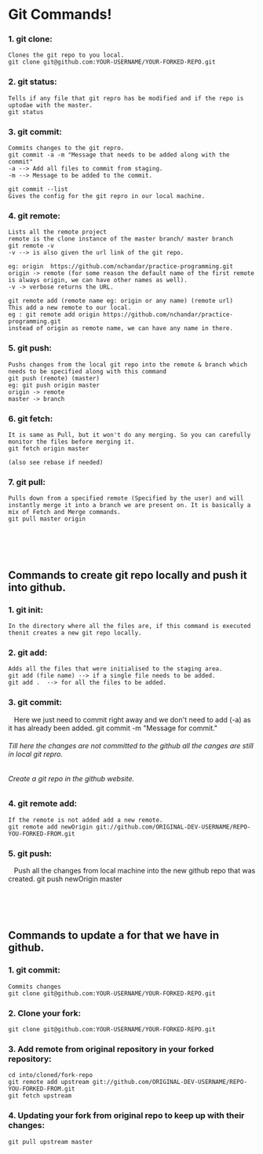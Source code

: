 # Git Commands!

### 1. git clone:

    Clones the git repo to you local.
    git clone git@github.com:YOUR-USERNAME/YOUR-FORKED-REPO.git
    
### 2. git status:

    Tells if any file that git repro has be modified and if the repo is uptodae with the master.
    git status

### 3. git commit:
    
    Commits changes to the git repro. 
    git commit -a -m "Message that needs to be added along with the commit"
    -a --> Add all files to commit from staging.
    -m --> Message to be added to the commit.
    
    git commit --list
    Gives the config for the git repro in our local machine.
    
### 4. git remote:
    
    Lists all the remote project
    remote is the clone instance of the master branch/ master branch 
    git remote -v
    -v --> is also given the url link of the git repo.
    
    eg: origin	https://github.com/nchandar/practice-programming.git
    origin -> remote (for some reason the default name of the first remote is always origin, we can have other names as well).
    -v -> verbose returns the URL.
    
    git remote add (remote name eg: origin or any name) (remote url)
    This add a new remote to our local.
    eg : git remote add origin https://github.com/nchandar/practice-programming.git
    instead of origin as remote name, we can have any name in there.

### 5. git push:
    
    Pushs changes from the local git repo into the remote & branch which needs to be specified along with this command
    git push (remote) (master)
    eg: git push origin master
    origin -> remote
    master -> branch

### 6. git fetch:
    
    It is same as Pull, but it won't do any merging. So you can carefully monitor the files before merging it.
    git fetch origin master
    
    (also see rebase if needed)

### 7. git pull:
    
    Pulls down from a specified remote (Specified by the user) and will instantly merge it into a branch we are present on. It is basically a mix of Fetch and Merge commands.
    git pull master origin

<br />
<br />
<br />

## Commands to create git repo locally and push it into github.

### 1. git init:
    
    In the directory where all the files are, if this command is executed thenit creates a new git repo locally.

### 2. git add:
    
    Adds all the files that were initialised to the staging area.
    git add (file name) --> if a single file needs to be added.
    git add .  --> for all the files to be added.
    
### 3. git commit:
    
    Here we just need to commit right away and we don't need to add (-a) as it has already been added.
    git commit -m "Message for commit."
    
###### Till here the changes are not committed to the github all the canges are still in local git repro.
###### Create a git repo in the github website.

### 4. git remote add:
    
    If the remote is not added add a new remote.
    git remote add newOrigin git://github.com/ORIGINAL-DEV-USERNAME/REPO-YOU-FORKED-FROM.git
    
### 5. git push:
    
    Push all the changes from local machine into the new github repo that was created.
    git push newOrigin master

<br />
<br />
<br />

## Commands to update a for that we have in github.

### 1. git commit:
    
    Commits changes 
    git clone git@github.com:YOUR-USERNAME/YOUR-FORKED-REPO.git

### 2. Clone your fork:

    git clone git@github.com:YOUR-USERNAME/YOUR-FORKED-REPO.git

### 3. Add remote from original repository in your forked repository: 

    cd into/cloned/fork-repo
    git remote add upstream git://github.com/ORIGINAL-DEV-USERNAME/REPO-YOU-FORKED-FROM.git
    git fetch upstream

### 4. Updating your fork from original repo to keep up with their changes:

    git pull upstream master

